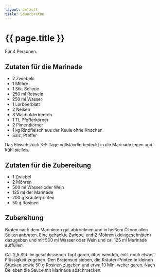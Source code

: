 ```yaml
---
layout: default
title: Sauerbraten
---
```


# {{ page.title }}

Für 4 Personen.

## Zutaten für die Marinade

- 2 Zwiebeln
- 1 Möhre
- 1 Stk. Sellerie
- 250 ml Rotwein
- 250 ml Wasser
- 1 Lorbeerblatt
- 2 Nelken
- 3 Wacholderbeeren
- 1 TL Pfefferkörner
- 2 Pimentkörner
- 1 kg Rindfleisch aus der Keule ohne Knochen
- Salz, Pfeffer

Das Fleischstück 3-5 Tage vollständig bedeckt in die Marinade legen und
kühl stellen.

## Zutaten für die Zubereitung

- 1 Zwiebel
- 2 Möhren
- 500 ml Wasser oder Wein
- 125 ml der Marinade
- 200 g Kräuterprinten
- 50 g Rosinen

## Zubereitung

Braten nach dem Marinieren gut abtrocknen und in heißem Öl von allen
Seiten anbraten. Eine gehackte Zwiebel und 2 Möhren (kleingeschnitten)
dazugeben und mit 500 ml Wasser oder Wein und ca. 125 ml Marinade
auffüllen.

Ca. 2,5 Std. im geschlossenen Topf garen, öfter wenden, evtl. noch etwas
Flüssigkeit zugeben. Den Bratensud sieben, die Kräuter-Printen in
kleinen Stücken sowie 50 g Rosinen zugeben und etwa 10 Min. weiter
garen. Nach Belieben die Sauce mit Marinade abschmecken.
